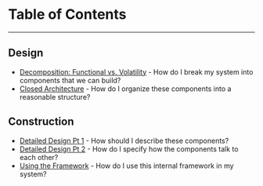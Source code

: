 # Table of Contents
---

## Design
 * [Decomposition: Functional vs. Volatility](./Decomp.md) - How do I break my system into components that we can build?
 * [Closed Architecture](./ClosedArchitecture.md) - How do I organize these components into a reasonable structure?

## Construction
 * [Detailed Design Pt 1](./ContractDesign.md) - How should I describe these components?
 * [Detailed Design Pt 2](./InteractionDesign.md) - How do I specify how the components talk to each other?
 * [Using the Framework](./UsingTheIFX.md) - How do I use this internal framework in my system?